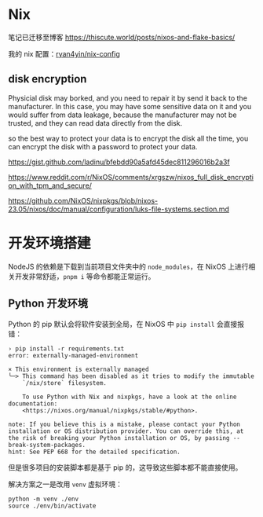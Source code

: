# Nix

笔记已迁移至博客 <https://thiscute.world/posts/nixos-and-flake-basics/>

我的 nix 配置：[ryan4yin/nix-config](https://github.com/ryan4yin/nix-config)

## disk encryption

Physicial disk may borked, and you need to repair it by send it back to the manufacturer. In this case, you may have some sensitive data on it and you would suffer from data leakage, because the manufacturer may not be trusted, and they can read data directly from the disk.

so the best way to protect your data is to encrypt the disk all the time, you can encrypt the disk with a password to protect your data.

https://gist.github.com/ladinu/bfebdd90a5afd45dec811296016b2a3f

https://www.reddit.com/r/NixOS/comments/xrgszw/nixos_full_disk_encryption_with_tpm_and_secure/

https://github.com/NixOS/nixpkgs/blob/nixos-23.05/nixos/doc/manual/configuration/luks-file-systems.section.md

# 开发环境搭建

NodeJS 的依赖是下载到当前项目文件夹中的 `node_modules`，在 NixOS 上进行相关开发非常舒适，`pnpm i` 等命令都能正常运行。

## Python 开发环境

Python 的 pip 默认会将软件安装到全局，在 NixOS 中 `pip install` 会直接报错：

```shell
› pip install -r requirements.txt
error: externally-managed-environment

× This environment is externally managed
╰─> This command has been disabled as it tries to modify the immutable
    `/nix/store` filesystem.

    To use Python with Nix and nixpkgs, have a look at the online documentation:
    <https://nixos.org/manual/nixpkgs/stable/#python>.

note: If you believe this is a mistake, please contact your Python installation or OS distribution provider. You can override this, at the risk of breaking your Python installation or OS, by passing --break-system-packages.
hint: See PEP 668 for the detailed specification.
```

但是很多项目的安装脚本都是基于 pip 的，这导致这些脚本都不能直接使用。

解决方案之一是改用 `venv` 虚拟环境：

```shell
python -m venv ./env
source ./env/bin/activate
```
